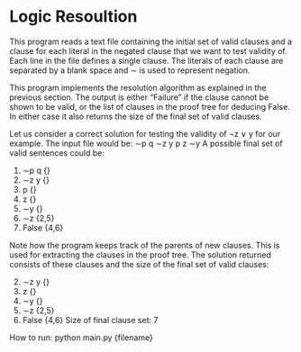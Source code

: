 # Logic Resoultion

This program reads a text file containing the initial set of valid clauses and a clause for
each literal in the negated clause that we want to test validity of. Each line in the file defines a
single clause. The literals of each clause are separated by a blank space and ∼ is used to represent
negation.

This program implements the resolution algorithm as explained in the previous section.
The output is either “Failure” if the clause cannot be shown to be valid, or the list of clauses in the
proof tree for deducing False. In either case it also returns the size of the final set of valid
clauses.

Let us consider a correct solution for testing the validity of ¬z ∨ y for our example. The input
file would be:
∼p q
∼z y
p
z
∼y
A possible final set of valid sentences could be:

1. ∼p q {}
2. ∼z y {}
3. p {}
4. z {}
5. ∼y {}
6. ∼z {2,5}
7. False {4,6}

Note how the program keeps track of the parents of new clauses. This is used for extracting the
clauses in the proof tree. The solution returned consists of these clauses and the size of the final
set of valid clauses:

2. ∼z y {}
3. z {}
4. ∼y {}
5. ∼z {2,5}
6. False {4,6}
Size of final clause set: 7

How to run: python main.py {filename}


